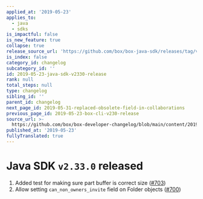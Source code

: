 ```yaml
---
applied_at: '2019-05-23'
applies_to:
  - java
  - sdks
is_impactful: false
is_new_feature: true
collapse: true
release_source_url: 'https://github.com/box/box-java-sdk/releases/tag/v2.33.0'
is_index: false
category_id: changelog
subcategory_id: ''
id: 2019-05-23-java-sdk-v2330-release
rank: null
total_steps: null
type: changelog
sibling_id: ''
parent_id: changelog
next_page_id: 2019-05-31-replaced-obsolete-field-in-collaborations
previous_page_id: 2019-05-23-box-cli-v230-release
source_url: >-
  https://github.com/box/box-developer-changelog/blob/main/content/2019/05-23-java-sdk-v2330-release.md
published_at: '2019-05-23'
fullyTranslated: true
---
```

# Java SDK `v2.33.0` released

1. Added test for making sure part buffer is correct size ([#703](https://github.com/box/box-java-sdk/pull/703))
2. Allow setting `can_non_owners_invite` field on Folder objects ([#700](https://github.com/box/box-java-sdk/pull/700))
